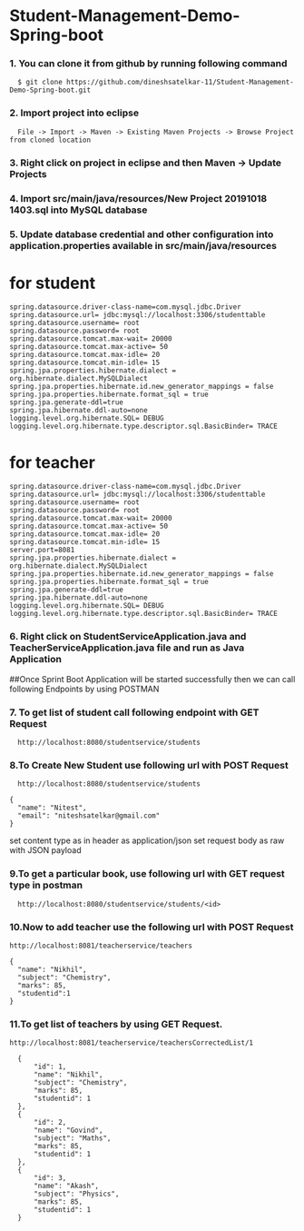 # Student-Management-Demo-Spring-boot
### 1. You can clone it from github by running following command
```
  $ git clone https://github.com/dineshsatelkar-11/Student-Management-Demo-Spring-boot.git
 ```
### 2. Import project into eclipse
```
  File -> Import -> Maven -> Existing Maven Projects -> Browse Project from cloned location
  ```
### 3. Right click on project in eclipse and then Maven -> Update Projects
### 4. Import src/main/java/resources/New Project 20191018 1403.sql into MySQL database
### 5. Update database credential and other configuration into application.properties available in src/main/java/resources
# for student
```
spring.datasource.driver-class-name=com.mysql.jdbc.Driver
spring.datasource.url= jdbc:mysql://localhost:3306/studenttable
spring.datasource.username= root
spring.datasource.password= root
spring.datasource.tomcat.max-wait= 20000
spring.datasource.tomcat.max-active= 50
spring.datasource.tomcat.max-idle= 20
spring.datasource.tomcat.min-idle= 15
spring.jpa.properties.hibernate.dialect = org.hibernate.dialect.MySQLDialect
spring.jpa.properties.hibernate.id.new_generator_mappings = false
spring.jpa.properties.hibernate.format_sql = true
spring.jpa.generate-ddl=true
spring.jpa.hibernate.ddl-auto=none
logging.level.org.hibernate.SQL= DEBUG
logging.level.org.hibernate.type.descriptor.sql.BasicBinder= TRACE
```
# for teacher
```
spring.datasource.driver-class-name=com.mysql.jdbc.Driver
spring.datasource.url= jdbc:mysql://localhost:3306/studenttable
spring.datasource.username= root
spring.datasource.password= root
spring.datasource.tomcat.max-wait= 20000
spring.datasource.tomcat.max-active= 50
spring.datasource.tomcat.max-idle= 20
spring.datasource.tomcat.min-idle= 15
server.port=8081
spring.jpa.properties.hibernate.dialect = org.hibernate.dialect.MySQLDialect
spring.jpa.properties.hibernate.id.new_generator_mappings = false
spring.jpa.properties.hibernate.format_sql = true
spring.jpa.generate-ddl=true
spring.jpa.hibernate.ddl-auto=none
logging.level.org.hibernate.SQL= DEBUG
logging.level.org.hibernate.type.descriptor.sql.BasicBinder= TRACE
```
### 6. Right click on StudentServiceApplication.java and TeacherServiceApplication.java  file and run as Java Application
##Once Sprint Boot Application will be started successfully then we can call following Endpoints by using POSTMAN
### 7. To get list of student call following endpoint with GET Request
```
  http://localhost:8080/studentservice/students
  ```
### 8.To Create New Student use following url with POST Request
```
  http://localhost:8080/studentservice/students
  ```
  ```
  {
    "name": "Nitest",
    "email": "niteshsatelkar@gmail.com"
  }
  ```
  set content type as in header as application/json
set request body as raw with JSON payload
### 9.To get a particular book, use following url with GET request type in postman
```
  http://localhost:8080/studentservice/students/<id>
  ```
### 10.Now to add teacher use the following url with POST Request
  ```
  http://localhost:8081/teacherservice/teachers
  ```
  ```
  {
    "name": "Nikhil",
    "subject": "Chemistry",
    "marks": 85,
    "studentid":1
  }
  ```
### 11.To get list of teachers by using GET Request.
  ```
http://localhost:8081/teacherservice/teachersCorrectedList/1
```
  ```
    {
        "id": 1,
        "name": "Nikhil",
        "subject": "Chemistry",
        "marks": 85,
        "studentid": 1
    },
    {
        "id": 2,
        "name": "Govind",
        "subject": "Maths",
        "marks": 85,
        "studentid": 1
    },
    {
        "id": 3,
        "name": "Akash",
        "subject": "Physics",
        "marks": 85,
        "studentid": 1
    }

```
